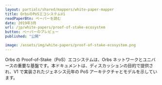 ```yaml
---
layout: partials/shared/mappers/white-paper-mapper
title: OrbsのPoSエコシステムV1
readPaperBtn: ペーパーを読む
date: 2019年3月
url: /jp/white-papers/proof-of-stake-ecosystem
button: ペーパーのプレビュー
published: "公開"

image: /assets/img/white-papers/proof-of-stake-ecosystem.png
---
```


Orbs の Proof-of-Stake（PoS）エコシステムは、Orbs ネットワークとユニバースの重要な基盤です。本ドキュメントは、ディスカッションの目的で提供され、V1 で実装されたジェネシス元年の PoS アーキテクチャとモデルを示しています。
